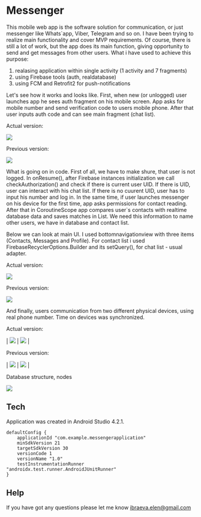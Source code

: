 # Messenger

This mobile web app is the software solution for communication, or just messenger like Whats`app, Viber, Telegram and so on. 
I have been trying to realize main functionality and cover MVP requirements.
Of course, there is still a lot of work, but the app does its main function, 
giving opportunity to send and get messages from other users. What i have used to achieve this purpose:
1. realasing application within single activity (1 activity and 7 fragments)
2. using Firebase tools (auth, realdatabase)
3. using FCM and Retrofit2 for push-notifications

Let's see how it works and looks like.
First, when new (or unlogged) user launches app he sees auth fragment on his mobile screen. 
App asks for mobile number and send verification code to users mobile phone. 
After that user inputs auth code and can see main fragment (chat list). 

Actual version:

![](https://raw.githubusercontent.com/ElenaIbr/Messenger/master/demo_1.gif)

Previous version:

![](https://raw.githubusercontent.com/ElenaIbr/Messenger/master/auth_demo.gif)

What is going on in code. First of all, we have to make shure, that user is not logged. In onResume(), 
after Firebase instances initialization we call checkAuthorization() and check if there is current user UID. If there is UID, user can interact with his chat list.
If there is no cuurent  UID, user has to input his number and log in. 
In the same time, if user launches messenger on his device for the first time, app asks permissions for contact reading. After that in CoroutineScope app compares user`s contacts with realtime database data and saves matches in List. We need this information to name other users, we have in database and contact list.

Below we can look at main UI. I used bottomnavigationview with three items (Contacts, Messages and Profile). For contact list i used FirebaseRecyclerOptions.Builder and its setQuery(), for chat list - usual adapter.

Actual version:

![](https://raw.githubusercontent.com/ElenaIbr/Messenger/master/demo_2.gif)

Previous version:

![](https://github.com/ElenaIbr/Messenger/blob/master/ui_demo.gif?raw=true)


And finally, users communication from two different physical devices, using real phone number. Time on devices was synchronized.

Actual version:

| ![](https://raw.githubusercontent.com/ElenaIbr/Messenger/master/demo_4.gif) | 
![](https://raw.githubusercontent.com/ElenaIbr/Messenger/master/demo_3.gif) |

Previous version:

| ![](https://raw.githubusercontent.com/ElenaIbr/Messenger/master/message_senging_demo.gif) | ![](https://raw.githubusercontent.com/ElenaIbr/Messenger/master/message_getting_demo.gif) |

Database structure, nodes

![](https://raw.githubusercontent.com/ElenaIbr/Messenger/master/dataabase.jpg)

## Tech

Application was created in Android Studio 4.2.1.

    defaultConfig {
        applicationId "com.example.messengerapplication"
        minSdkVersion 21
        targetSdkVersion 30
        versionCode 1
        versionName "1.0"
        testInstrumentationRunner "androidx.test.runner.AndroidJUnitRunner"
    }

## Help

If you have got any questions please let me know ibraeva.elen@gmail.com



